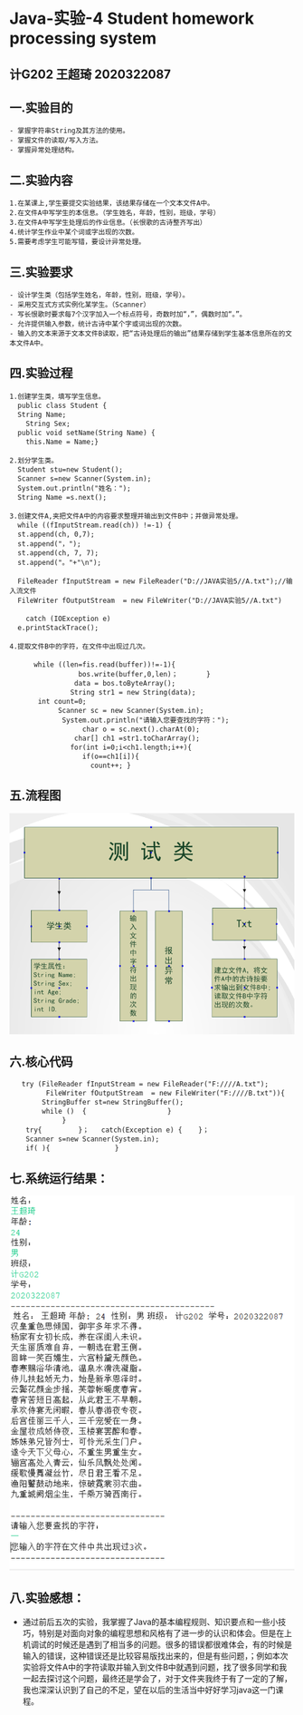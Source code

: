 # Java-实验-4  Student homework processing system

## 计G202  王超琦  2020322087

## 一.实验目的
    - 掌握字符串String及其方法的使用。
    - 掌握文件的读取/写入方法。
    - 掌握异常处理结构。
    
## 二.实验内容
    1.在某课上,学生要提交实验结果，该结果存储在一个文本文件A中。
    2.在文件A中写学生的本信息。（学生姓名，年龄，性别，班级，学号）
    3.在文件A中写学生处理后的作业信息。（长恨歌的古诗整齐写出）
    4.统计学生作业中某个词或字出现的次数。
    5.需要考虑学生可能写错，要设计异常处理。
    
## 三.实验要求
    - 设计学生类（包括学生姓名，年龄，性别，班级，学号）。
    - 采用交互式方式实例化某学生。（Scanner）
    - 写长恨歌时要求每7个汉字加入一个标点符号，奇数时加“，”，偶数时加“。”。
    - 允许提供输入参数，统计古诗中某个字或词出现的次数。
    - 输入的文本来源于文本文件B读取，把“古诗处理后的输出”结果存储到学生基本信息所在的文本文件A中。
    
## 四.实验过程
    1.创建学生类，填写学生信息。
      public class Student {
      String Name;
     	String Sex;
      public void setName(String Name) {
 	    this.Name = Name;}
      
    2.划分学生类。
      Student stu=new Student();
      Scanner s=new Scanner(System.in);
      System.out.println("姓名：");		
   	  String Name =s.next();
      
    3.创建文件A,夹把文件A中的内容要求整理并输出到文件B中；并做异常处理。
      while ((fInputStream.read(ch)) !=-1) {
      st.append(ch, 0,7);
      st.append("，");
      st.append(ch, 7, 7);
      st.append("。"+"\n");
      
      FileReader fInputStream = new FileReader("D://JAVA实验5//A.txt");//输入流文件
      FileWriter fOutputStream  = new FileWriter("D://JAVA实验5//A.txt")
     
     	catch (IOException e) 
      e.printStackTrace();
      
    4.提取文件B中的字符，在文件中出现过几次。

          while ((len=fis.read(buffer))!=-1){
		             bos.write(buffer,0,len)；      	}
	              	data = bos.toByteArray();
		           String str1 = new String(data);
           int count=0;
	           	Scanner sc = new Scanner(System.in);
          		 System.out.println("请输入您要查找的字符：");
		              char o = sc.next().charAt(0);
	              	char[] ch1 =str1.toCharArray();
		           for(int i=0;i<ch1.length;i++){
		              if(o==ch1[i]){
		                count++; }
                    
## 五.流程图
![](https://github.com/Wcqsss11/Java---5/blob/main/2d3be7914df64eefbc237d6f4353601.png)

## 六.核心代码 
       try (FileReader fInputStream = new FileReader("F:////A.txt");   
             FileWriter fOutputStream  = new FileWriter("F:////B.txt")){
            StringBuffer st=new StringBuffer();
            while ()  {                    }
                 }
        try{         }；   catch(Exception e) {    }；
        Scanner s=new Scanner(System.in);   
        if( ){                }
## 七.系统运行结果：
![](https://github.com/Wcqsss11/Java---5/blob/main/707a4c169fa59e2db4b7d30394875e8.png)

## 八.实验感想：
- 通过前后五次的实验，我掌握了Java的基本编程规则、知识要点和一些小技巧，特别是对面向对象的编程思想和风格有了进一步的认识和体会。但是在上机调试的时候还是遇到了相当多的问题。很多的错误都很难体会，有的时候是输入的错误，这种错误还是比较容易版找出来的，但是有些问题，；例如本次实验将文件A中的字符读取并输入到文件B中就遇到问题，找了很多同学和我一起去探讨这个问题，最终还是学会了，对于文件夹我终于有了一定的了解，我也深深认识到了自己的不足，望在以后的生活当中好好学习java这一门课程。
